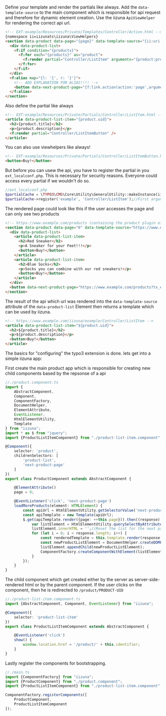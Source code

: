 Define your template and render the partials like always.
Add the `data-template-source` to the main component which is responsible for api request and therefore for dynamic element creation.
Use the iizuna `ApiViewHelper` for rendering the correct api url.
```html
<!-- EXT:example/Resources/Private/Templates/Controller/Action.html -->
{namespace ii=iizunats\iizuna\ViewHelpers}
<section data-product data-page="{page}" data-template-source="{ii:uri.api(partial:'Controller/ListItem')}">
  <div data-product-list>
    <f:if condition="{products}">
      <f:for each="{products}" as="product">
        <f:render partial="Controller/ListItem" arguments="{product:product}" />
      </f:for>
    </f:if>
  </div>
  <f:alias map="{l: '{', r: '}'}">
    <!-- ADD EXPLANATION FOR ALIAS!!!! -->
    <button data-next-product-page="{f:link.action(action:'page',arguments:{page:'${l}page{r}'})}">Load more</button>
  </f:alias>
</section>
```

Also define the partial like always
```html
<!-- EXT:example/Resources/Private/Partials/Controller/ListItem.html -->
<article data-product-list-item="{product.uid}">
  <h2>{product.title}</h2>
  <p>{product.description}</p>
  <f:render partial="Controller/ListItemButton" />
</article>
```

You can also use viewhelpers like always!
```html
<!-- EXT:example/Resources/Private/Partials/Controller/ListItemButton.html -->
<button>Buy!</button>
```

But before you can usew the api, you have to register the partial in you `ext_localconf.php`. 
This is necessary for security reasons. Everyone could access every partial if we wouldn't do so.
```php
//ext_localconf.php
$partialCache = \TYPO3\CMS\Core\Utility\GeneralUtility::makeInstance(iizunats\iizuna\Utility\PartialRegistrationUtility::class);
$partialCache->register('example', 'Controller/ListItem');//First argument is the extension name, the second one is the local partial name with path
```

The rendered page could look like this if the user accesses the page and can only see two products
```html
<!-- https://www.example.com/products (containing the product plugin of the example extension) -->
<section data-product data-page="0" data-template-source="https://www.example.com/iizuna/example/Controller/ListItem">
  <div data-product-list>
    <article data-product-list-item>
      <h2>Red Sneaker</h2>
      <p>A Sneaker for your Feet!!!</p>
      <button>Buy!</button>
    </article>
    <article data-product-list-item>
      <h2>Blue Socks</h2>
      <p>Socks you can combine with our red sneakers!</p>
      <button>Buy!</button>
    </article>
  </div>
  <button data-next-product-page="https://www.example.com/products?tx_example_product[action]=page&tx_example_product[controller]=Product&tx_example_product[page]=${page}">Load more</button>
</section>
```

The result of the api which url was rendered into the `data-template-source` attribute of the `data-product-list` Element
then returns a template which can be used by iizuna.
```html
<!-- https://www.example.com/iizuna/example/Controller/ListItem -->
<article data-product-list-item="${product.uid}">
  <h2>${product.title}</h2>
  <p>${product.description}</p>
  <button>Buy!</button>
</article>
```

The basics for "configuring" the typo3 extension is done. lets get into a simple iizuna app:

First create the main product app which is responsible for creating new child components based by the repsonse of a api 
```typescript
//./product.component.ts
import {
	AbstractComponent,
	Component,
	ComponentFactory,
	DocumentHelper,
	ElementAttribute,
	EventListener,
	HtmlElementUtility,
	Template
} from "iizuna";
import * as $ from "jquery";
import {ProductListItemComponent} from "./product-list-item.component"

@Component({
	selector: 'product',
	childrenSelectors: [
		'product-list',
		'next-product-page'
	]
})
export class ProductComponent extends AbstractComponent {

	@ElementAttribute()
	page = 0;

	@EventListener('click', 'next-product-page')
	loadMoreProducts(element: HTMLElement) {
		const apiUrl = HtmlElementUtility.getSelectorValue('next-product-page', element);
		const apiTemplate = new Template(apiUrl);
		$.get(apiTemplate.render({page: ++this.page})).then((response) => {
			var listElement = HtmlElementUtility.querySelectByAttribute('product-list', this.element);
			listElement.innerHTML = '';//Reset the list for the next page
			for (let i = 0; i < response.length; i++) {
				const renderedTemplate = this.template.render(response[i]);
				const newProductListElement = DocumentHelper.createDOMFromString(renderedTemplate);
				listElement.appendChild(newProductListElement);
				ComponentFactory.createComponentWithElement(listElement, ProductListItemComponent);
			}
		});
	}
}
```

The child component which get created either by the server as server-side-rendered html or by the parent component.
If the user clicks on the component, then he is redirected to `/product/PRODUCT-UID`
```typescript
//./product-list-item.component.ts
import {AbstractComponent, Component, EventListener} from "iizuna";

@Component({
	selector: 'product-list-item'
})
export class ProductListItemComponent extends AbstractComponent {

	@EventListener('click')
	show() {
		window.location.href = '/product/' + this.identifier;
	}
}
```

Lastly register the components for bootstrapping.

```typescript
//./main.ts
import {ComponentFactory} from "iizuna";
import {ProductComponent} from "./product.component";
import {ProductListItemComponent} from "./product-list-item.component";

ComponentFactory.registerComponents([
	ProductComponent,
	ProductListItemComponent
]); 
```